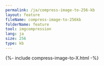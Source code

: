 ```yaml
---
permalink: /ja/compress-image-to-256-kb
layout: feature
fileName: compress-image-to-256kb
folderName: feature
tool: imgcompression
lang: ja
size: 256
type: kb
---
```


{%- include compress-image-to-X.html -%}

